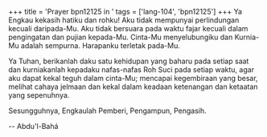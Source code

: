 +++
title = 'Prayer bpn12125 in '
tags = ['lang-104', 'bpn12125']
+++
Ya Engkau kekasih hatiku dan rohku! Aku tidak mempunyai perlindungan kecuali daripada-Mu. Aku tidak bersuara pada waktu fajar kecuali dalam pengingatan dan pujian kepada-Mu. Cinta-Mu menyelubungiku dan Kurnia-Mu adalah sempurna. Harapanku terletak pada-Mu.

Ya Tuhan, berikanlah daku satu kehidupan yang baharu pada setiap saat dan kurniakanlah kepadaku nafas-nafas Roh Suci pada setiap waktu, agar aku dapat kekal teguh dalam cinta-Mu; mencapai kegembiraan yang besar, melihat cahaya jelmaan dan kekal dalam keadaan ketenangan dan ketaatan yang sepenuhnya.

Sesungguhnya, Engkaulah Pemberi, Pengampun, Pengasih.

-- Abdu'l-Bahá
